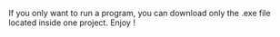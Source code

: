 If you only want to run a program, you can download only the .exe file located inside one project.
Enjoy ! 